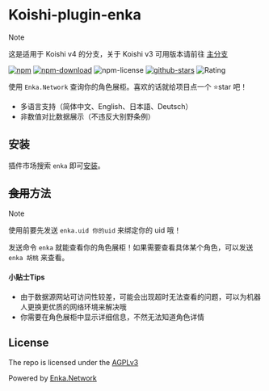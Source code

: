# Koishi-plugin-enka

> [!note]
> 这是适用于 Koishi v4 的分支，关于 Koishi v3 可用版本请前往 [主分支](https://github.com/koishijs/koishi-plugin-enka)

[![npm](https://img.shields.io/npm/v/koishi-plugin-enka?style=flat-square)](https://www.npmjs.com/package/koishi-plugin-enka)
[![npm-download](https://img.shields.io/npm/dm/koishi-plugin-enka?style=flat-square)](https://www.npmjs.com/package/koishi-plugin-enka)
![npm-license](https://img.shields.io/npm/l/koishi-plugin-enka?style=flat-square)
[![github-stars](https://img.shields.io/github/stars/koishijs/koishi-plugin-enka?style=flat-square)](https://github.com/koishijs/koishi-plugin-enka)
![Rating](https://badge.koishi.chat/rating/koishi-plugin-enka)

使用 `Enka.Network` 查询你的角色展柜。喜欢的话就给项目点一个 ⭐star 吧！

- 多语言支持（简体中文、English、日本語、Deutsch）
- 非数值对比数据展示（不违反大别野条例）

## 安装

插件市场搜索 `enka` 即可[安装](koishi://plugin.install/koishi-plugin-enka)。

## ~~食用~~方法

> [!note]
> 使用前要先发送 `enka.uid 你的uid` 来绑定你的 uid 哦！

发送命令 `enka` 就能查看你的角色展柜！如果需要查看具体某个角色，可以发送 `enka 胡桃` 来查看。

#### 小贴士Tips

- 由于数据源网站可访问性较差，可能会出现超时无法查看的问题，可以为机器人更换更优质的网络环境来解决哦
- 你需要在角色展柜中显示详细信息，不然无法知道角色详情

## License

The repo is licensed under the [AGPLv3](https://choosealicense.com/licenses/agpl-3.0/)

Powered by [Enka.Network](https://enka.network/)
